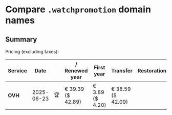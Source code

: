 # Compare `.watchpromotion` domain names

## Summary

Pricing (excluding taxes):

| Service | Date |  | / Renewed year | First year | Transfer | Restoration |
|--|--|--|--|--|--|--|
| **OVH** | 2025-06-23 | 🏆 | € 39.39<br>($ 42.89) | € 3.89<br>($ 4.20) | € 38.59<br>($ 42.09) |  |
